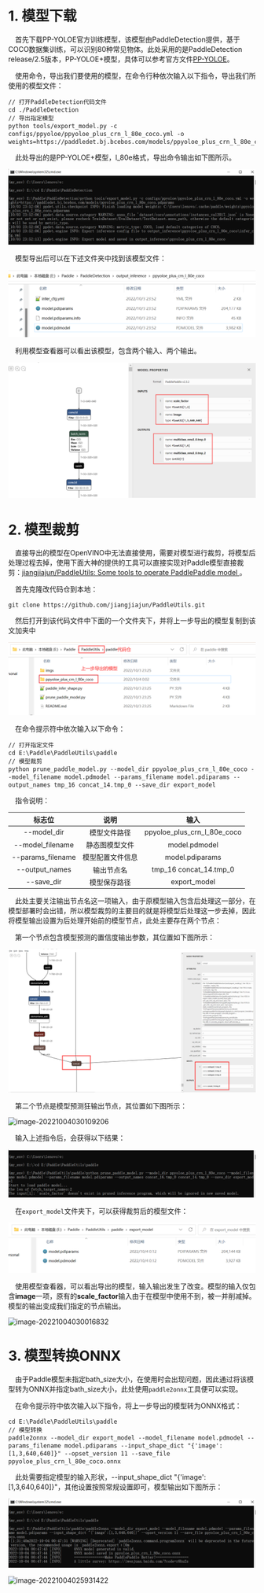# 1. 模型下载

&emsp;首先下载PP-YOLOE官方训练模型，该模型由PaddleDetection提供，基于COCO数据集训练，可以识别80种常见物体。此处采用的是PaddleDetection release/2.5版本，PP-YOLOE+模型，具体可以参考官方文件[PP-YOLOE](https://github.com/PaddlePaddle/PaddleDetection/blob/release/2.5/configs/ppyoloe/README_cn.md)。

&emsp;使用命令，导出我们要使用的模型，在命令行种依次输入以下指令，导出我们所使用的模型文件：

```shell
// 打开PaddleDetection代码文件
cd ./PaddleDetection 
// 导出指定模型
python tools/export_model.py -c configs/ppyoloe/ppyoloe_plus_crn_l_80e_coco.yml -o weights=https://paddledet.bj.bcebos.com/models/ppyoloe_plus_crn_l_80e_coco.pdparams
```

&emsp;此处导出的是PP-YOLOE+模型，l_80e格式，导出命令输出如下图所示。

![image-20221003235248259](.\image\image-20221003235248259.png)

&emsp;模型导出后可以在下述文件夹中找到该模型文件：

![image-20221003235506007](.\image\image-20221003235506007.png)

&emsp;利用模型查看器可以看出该模型，包含两个输入、两个输出。

![image-20221003235554676](.\image\image-20221003235554676.png)

# 2. 模型裁剪

&emsp;直接导出的模型在OpenVINO中无法直接使用，需要对模型进行裁剪，将模型后处理过程去掉，使用下面大神的提供的工具可以直接实现对Paddle模型直接裁剪：[jiangjiajun/PaddleUtils: Some tools to operate PaddlePaddle model ](https://github.com/jiangjiajun/PaddleUtils)。

&emsp;首先克隆改代码仓到本地：

```shell
git clone https://github.com/jiangjiajun/PaddleUtils.git
```

&emsp;然后打开到该代码文件中下面的一个文件夹下，并将上一步导出的模型复制到该文加夹中

![image-20221004000350336](.\image\image-20221004000350336.png)

&emsp;在命令提示符中依次输入以下命令：

```shell
// 打开指定文件
cd E:\Paddle\PaddleUtils\paddle
// 模型裁剪
python prune_paddle_model.py --model_dir ppyoloe_plus_crn_l_80e_coco --model_filename model.pdmodel --params_filename model.pdiparams --output_names tmp_16 concat_14.tmp_0 --save_dir export_model
```

&emsp;指令说明：

|      标志位       |       说明       |            输入             |
| :---------------: | :--------------: | :-------------------------: |
|    --model_dir    |   模型文件路径   | ppyoloe_plus_crn_l_80e_coco |
| --model_filename  |  静态图模型文件  |        model.pdmodel        |
| --params_filename | 模型配置文件信息 |       model.pdiparams       |
|  --output_names   |    输出节点名    |   tmp_16 concat_14.tmp_0    |
|    --save_dir     |   模型保存路径   |        export_model         |

&emsp;此处主要关注输出节点名这一项输入，由于原模型输入包含后处理这一部分，在模型部署时会出错，所以模型裁剪的主要目的就是将模型后处理这一步去掉，因此将模型输出设置为后处理开始前的模型节点，此处主要存在两个节点：

&emsp;第一个节点包含模型预测的置信度输出参数，其位置如下图所示：

![image-20221004002756096](.\image\image-20221004002756096.png)

&emsp;第二个节点是模型预测狂输出节点，其位置如下图所示：

![image-20221004030109206](E:\Git_space\基于OpenVINO部署PP-YOLOE模型\doc\image\image-20221004030109206.png)



&emsp;输入上述指令后，会获得以下结果：

![image-20221004002852962](.\image\image-20221004002852962.png)

&emsp;在``export_model``文件夹下，可以获得裁剪后的模型文件：

![image-20221004002911123](.\image\image-20221004002911123.png)

&emsp;使用模型查看器，可以看出导出的模型，输入输出发生了改变。模型的输入仅包含**image**一项，原有的**scale_factor**输入由于在模型中使用不到，被一并削减掉。模型的输出变成我们指定的节点输出。

![image-20221004030016832](E:\Git_space\基于OpenVINO部署PP-YOLOE模型\doc\image\image-20221004030016832.png)





# 3. 模型转换ONNX

&emsp;由于Paddle模型未指定bath_size大小，在使用时会出现问题，因此通过将该模型转为ONNX并指定bath_size大小，此处使用``paddle2onnx``工具便可以实现。

&emsp;在命令提示符中依次输入以下指令，将上一步导出的模型转为ONNX格式：

```
cd E:\Paddle\PaddleUtils\paddle
// 模型转换
paddle2onnx --model_dir export_model --model_filename model.pdmodel --params_filename model.pdiparams --input_shape_dict "{'image':[1,3,640,640]}" --opset_version 11 --save_file ppyoloe_plus_crn_l_80e_coco.onnx
```

&emsp;此处需要指定模型的输入形状，--input_shape_dict "{'image':[1,3,640,640]}"，其他设置按照常规设置即可，模型输出如下图所示：

![image-20221004004801198](.\image\image-20221004004801198.png)



![image-20221004025931422](E:\Git_space\基于OpenVINO部署PP-YOLOE模型\doc\image\image-20221004025931422.png)